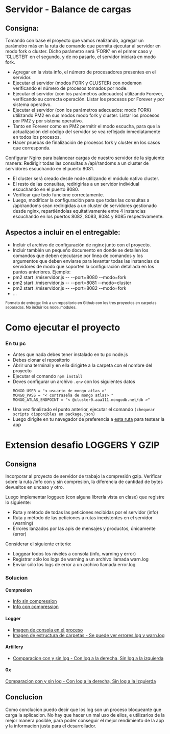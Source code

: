 # Servidor - Balance de cargas

## Consigna: 
Tomando con base el proyecto que vamos realizando, agregar un parámetro más en
la ruta de comando que permita ejecutar al servidor en modo fork o cluster. Dicho
parámetro será 'FORK' en el primer caso y 'CLUSTER' en el segundo, y de no
pasarlo, el servidor iniciará en modo fork.
- Agregar en la vista info, el número de procesadores presentes en el servidor.
- Ejecutar el servidor (modos FORK y CLUSTER) con nodemon verificando el número de
procesos tomados por node.
- Ejecutar el servidor (con los parámetros adecuados) utilizando Forever, verificando su
correcta operación. Listar los procesos por Forever y por sistema operativo.
- Ejecutar el servidor (con los parámetros adecuados: modo FORK) utilizando PM2 en sus
modos modo fork y cluster. Listar los procesos por PM2 y por sistema operativo.
- Tanto en Forever como en PM2 permitir el modo escucha, para que la actualización del
código del servidor se vea reflejado inmediatamente en todos los procesos.
- Hacer pruebas de finalización de procesos fork y cluster en los casos que corresponda.

Configurar Nginx para balancear cargas de nuestro servidor de la siguiente manera:
Redirigir todas las consultas a /api/randoms a un cluster de servidores escuchando en el puerto 8081. 
- El cluster será creado desde node utilizando el módulo nativo cluster.
- El resto de las consultas, redirigirlas a un servidor individual escuchando en el puerto 8080.
- Verificar que todo funcione correctamente.
- Luego, modificar la configuración para que todas las consultas a /api/randoms sean redirigidas a
un cluster de servidores gestionado desde nginx, repartiéndolas equitativamente entre 4
instancias escuchando en los puertos 8082, 8083, 8084 y 8085 respectivamente.

## Aspectos a incluir en el entregable:
- Incluir el archivo de configuración de nginx junto con el proyecto.
- Incluir también un pequeño documento en donde se detallen los comandos que deben
ejecutarse por línea de comandos y los argumentos que deben enviarse para levantar todas las
instancias de servidores de modo que soporten la configuración detallada en los puntos
anteriores.
Ejemplo:
- pm2 start ./miservidor.js -- --port=8080 --modo=fork
- pm2 start ./miservidor.js -- --port=8081 --modo=cluster
- pm2 start ./miservidor.js -- --port=8082 --modo=fork
- ...

<sup>Formato de entrega: link a un repositorio en Github con los tres proyectos en
carpetas separadas. No incluir los node_modules.</sup>

# Como ejecutar el proyecto
### En tu pc
- Antes que nada debes tener instalado en tu pc node.js
- Debes clonar el repositorio
- Abrir una terminal y en ella dirigirte a la carpeta con el nombre del proyecto
- Ejecutar el comando ``` npm install ```
- Deves configurar un archivo ``` .env ``` con los siguientes datos
    ```
    MONGO_USER = "< usuario de mongo atlas >"
    MONGO_PASS = "< contraseña de mongo atlas> "
    MONGO_ATLAS_ENDPOINT = "< @cluster0.aaa111.mongodb.net/db >"
    ```
- Una vez finalizado el punto anterior, ejecutar el comando ``` (chequear scripts disponibles en package.json) ```
- Luego dirigite en tu navegador de preferencia a [esta ruta](http://localhost:8080/api/productos-test) 
para testear la app

# Extension desafio LOGGERS Y GZIP

## Consigna

Incorporar al proyecto de servidor de trabajo la compresión gzip.
Verificar sobre la ruta /info con y sin compresión, la diferencia de cantidad de bytes devueltos en uncaso y otro.

Luego implementar loggueo (con alguna librería vista en clase) que registre lo siguiente:
- Ruta y método de todas las peticiones recibidas por el servidor (info)
- Ruta y método de las peticiones a rutas inexistentes en el servidor (warning)
- Errores lanzados por las apis de mensajes y productos, únicamente (error)

Considerar el siguiente criterio:
- Loggear todos los niveles a consola (info, warning y error)
- Registrar sólo los logs de warning a un archivo llamada warn.log
- Enviar sólo los logs de error a un archivo llamada error.log

### Solucion

#### Compresion
- [Info sin compression](https://github.com/FranBZ/coder-balance-de-cargas/blob/main/imagen-desafio/sin-compression.PNG)
- [Info con compression](https://github.com/FranBZ/coder-balance-de-cargas/blob/main/imagen-desafio/con-compression.PNG)

#### Logger
 - [Imagen de consola en el proceso](https://github.com/FranBZ/coder-balance-de-cargas/blob/main/imagen-desafio/Captura-logger.PNG)
 - [Imagen de estructura de carpetas - Se puede ver errores.log y warn.log](https://github.com/FranBZ/coder-balance-de-cargas/blob/main/imagen-desafio/Captura-error-warn.PNG)

#### Artillery
- [Comparacion con y sin log - Con log a la derecha, Sin log a la izquierda](https://github.com/FranBZ/coder-balance-de-cargas/blob/main/imagen-desafio/artillery.PNG)

#### 0x
[Comparacion con y sin log - Con log a la derecha, Sin log a la izquierda](https://github.com/FranBZ/coder-balance-de-cargas/blob/main/imagen-desafio/0x.PNG)

## Conclucion
Como conclucion puedo decir que los log son un proceso bloqueante que carga la aplicacion. No hay que hacer un mal uso de ellos, e utilizarlos de la mejor manera posible, para poder conseguir el mejor rendimiento de la app y la informacion justa para el desarrollador.